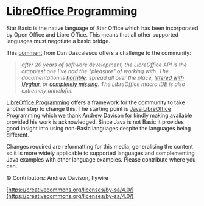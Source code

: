 # [LibreOffice Programming](https://flywire.github.io/lo-p/)

Star Basic is the native language of Star Office which has been incorporated by Open Office and Libre Office. This means that all other supported languages must negotiate a basic bridge.

This [comment](https://stackoverflow.com/a/64517979) from Dan Dascalescu offers a challenge to the community:

> _after 20 years of software development, the LibreOffice API is the crappiest one I've had the "pleasure" of working with. The documentation is [horrible](https://api.libreoffice.org/docs/idl/ref/servicecom_1_1sun_1_1star_1_1util_1_1SearchDescriptor.html), spread all over the place, [littered with Uyghur](https://bug-attachments.documentfoundation.org/attachment.cgi?id=166685), or [completely missing](https://ask.libreoffice.org/en/question/98257/javascript-macro-reference/). The LibreOffice macro IDE is also extremely unhelpful._

[LibreOffice Programming](https://flywire.github.io/lo-p/) offers a framework for the community to take another step to change this. The starting point is [Java LibreOffice Programming](https://fivedots.coe.psu.ac.th/~ad/jlop/) which we thank Andrew Davison for kindly making available provided his work is acknowledged. Since Java is not Basic it provides good insight into using non-Basic languages despite the languages being different.

Changes required are reformatting for this media, generalising the content so it is more widely applicable to supported languages and complementing Java examples with other language examples. Please contribute where you can.

© Contributors: Andrew Davison, flywire

[https://creativecommons.org/licenses/by-sa/4.0/](https://creativecommons.org/licenses/by-sa/4.0/)
